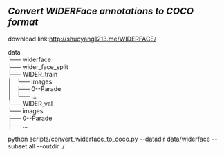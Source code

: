 ## *Convert WIDERFace annotations to COCO format*

download link:http://shuoyang1213.me/WIDERFACE/

data  
└── widerface  
    ├── wider_face_split  
    ├── WIDER_train  
    │   └── images  
    │       ├── 0--Parade  
    │       └── ...  
    └── WIDER_val  
        └── images  
            ├── 0--Parade  
            ├── ...  
              
    
python scripts/convert_widerface_to_coco.py --datadir data/widerface  --subset all --outdir ./  
